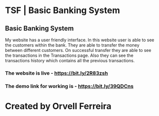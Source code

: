 # TSF | Basic Banking System 
## Basic Banking System
My website has a user friendly interface. In this website user is able to see the customers within the bank. They are able to transfer the money between different customers. On successful transfer they are able to see the transactions in the Transactions page. Also they can see the transactions history which contains all the previous transactions. 

### The website is live - https://bit.ly/2R83zsh
### The demo link for working is - https://bit.ly/39QDCns

# Created by Orvell Ferreira
